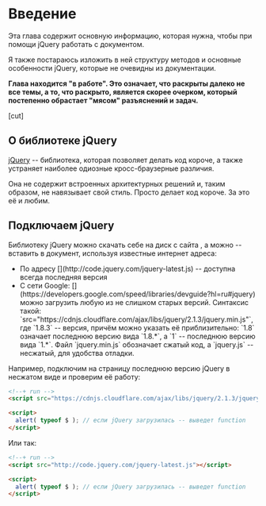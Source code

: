 # Введение

Эта глава содержит основную информацию, которая нужна, чтобы при помощи jQuery работать с документом. 

Я также постараюсь изложить в ней структуру методов и основные особенности jQuery, которые не очевидны из документации.

**Глава находится "в работе". Это означает, что раскрыты далеко не все темы, а то, что раскрыто, является скорее очерком, который постепенно обрастает "мясом" разъяснений и задач.**


[cut]
## О библиотеке jQuery

[jQuery](http://jquery.com) -- библиотека, которая позволяет делать код короче, а также устраняет наиболее одиозные кросс-браузерные различия.

Она не содержит встроенных архитектурных решений и, таким образом, не навязывает свой стиль. Просто делает код короче. За это её и любим.

## Подключаем jQuery

Библиотеку jQuery можно скачать себе на диск с сайта [](http://jquery.com), а можно -- вставить в документ, используя известные интернет адреса:

<ul>
<li>По адресу [](http://code.jquery.com/jquery-latest.js) -- доступна всегда последняя версия</li>
<li>С сети Google: [](https://developers.google.com/speed/libraries/devguide?hl=ru#jquery) можно загрузить любую из не слишком старых версий. Синтаксис такой: `src="https://cdnjs.cloudflare.com/ajax/libs/jquery/2.1.3/jquery.min.js"`, где `1.8.3` -- версия, причём можно указать её приблизительно: `1.8` означает последнюю версию вида `1.8.*`, а `1` -- последнюю версию вида `1.*`. Файл `jquery.min.js` обозначает сжатый код, а `jquery.js` -- несжатый, для удобства отладки.</li>
</ul>

Например, подключим на страницу последнюю версию jQuery в несжатом виде и проверим её работу:

```html
<!--+ run -->
<script src="https://cdnjs.cloudflare.com/ajax/libs/jquery/2.1.3/jquery.min.js"></script>

<script>
  alert( typeof $ ); // если jQuery загрузилась -- выведет function
</script>
```

Или так:

```html
<!--+ run -->
<script src="http://code.jquery.com/jquery-latest.js"></script>

<script>
  alert( typeof $ ); // если jQuery загрузилась -- выведет function
</script>
```

